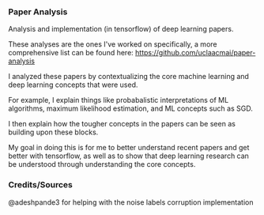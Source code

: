 ### Paper Analysis

Analysis and implementation (in tensorflow) of deep learning papers. 

These analyses are the ones I've worked on specifically, a more comprehensive list can be found here: https://github.com/uclaacmai/paper-analysis

I analyzed these papers by contextualizing the core machine learning and deep learning concepts that were used. 

For example, I explain things like probabalistic interpretations of ML algorithms, maximum likelihood estimation, and ML concepts such as SGD. 

I then explain how the tougher concepts in the papers can be seen as building upon these blocks.

My goal in doing this is for me to better understand recent papers and get better with tensorflow, as well as to show that deep learning research can be understood through understanding the core concepts. 

### Credits/Sources

@adeshpande3 for helping with the noise labels corruption implementation
